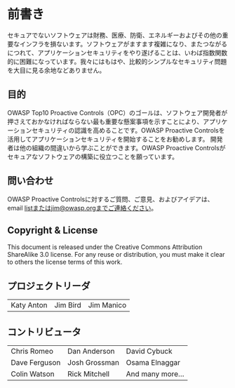 # 前書き
セキュアでないソフトウェアは財務、医療、防衛、エネルギーおよびその他の重要なインフラを損ないます。ソフトウェアがますます複雑になり、またつながるにつれて、アプリケーションセキュリティをやり遂げることは、いわば指数関数的に困難になっています。我々にはもはや、比較的シンプルなセキュリティ問題を大目に見る余地などありません。

## 目的
OWASP Top10 Proactive Controls（OPC）のゴールは、ソフトウェア開発者が押さえておかなければならない最も重要な懸案事項を示すことにより、アプリケーションセキュリティの認識を高めることです。OWASP Proactive Controlsを活用してアプリケーションセキュリティを開始することをお勧めします。 開発者は他の組織の間違いから学ぶことができます。OWASP Proactive Controlsがセキュアなソフトウェアの構築に役立つことを願っています。

## 問い合わせ
OWASP Proactive Controlsに対するご質問、ご意見、およびアイデアは、email listまたはjim@owasp.orgまでご連絡ください。

## Copyright & License
This document is released under the Creative Commons Attribution ShareAlike 3.0 license. For any reuse or distribution, you must make it clear to others the license terms of this work.

## プロジェクトリーダ
<table><tr>
<td style="border-style: none;">Katy Anton</td><td style="border-style: none;">Jim Bird</td><td style="border-style: none;">Jim Manico</td>
</tr></table>

## コントリビュータ
<table>
<tr><td style="border-style: none;">Chris Romeo</td><td style="border-style: none;">Dan Anderson</td><td style="border-style: none;">David Cybuck</td></tr>
<tr><td style="border-style: none;">Dave Ferguson</td><td style="border-style: none;">Josh Grossman</td><td style="border-style: none;">Osama Elnaggar</td></tr>
<tr><td style="border-style: none;">Colin Watson</td><td style="border-style: none;">Rick Mitchell</td><td style="border-style: none;">And many more…</td></tr>
</table>
